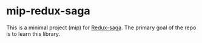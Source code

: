 # mip-redux-saga

This is a minimal project (mip) for [Redux-saga](https://redux-saga.js.org). The primary goal of the repo is to learn this library.